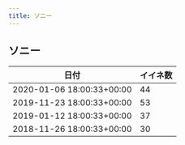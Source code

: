 ```yaml
---
title: ソニー
---
```

## ソニー

|日付|イイネ数|
|-|-|
|2020-01-06 18:00:33+00:00|44|
|2019-11-23 18:00:33+00:00|53|
|2019-01-12 18:00:33+00:00|37|
|2018-11-26 18:00:33+00:00|30|

